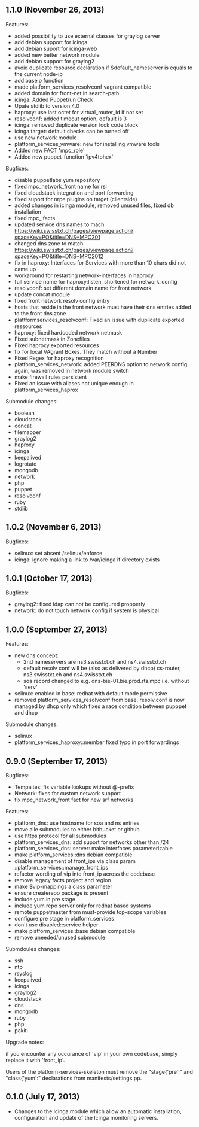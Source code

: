 ## 1.1.0 (November 26, 2013)

Features:

  * added possibility to use external classes for graylog server
  * add debian support for icinga
  * add debian suport for icinga-web
  * added new better network module
  * add debian support for graylog2
  * avoid duplicate resource declaration if $default_nameserver is equals to the current node-ip
  * add baseip function
  * made platform_services_resolvconf vagrant compatible
  * added domain for front-net in search-path
  * icinga: Added Puppetrun Check
  * Upate stdlib to version 4.0
  * haproxy: use last octet for virtual_router_id if not set
  * resolvconf: added timeout option, default is 3
  * icinga: removed duplicate version lock code block
  * icinga target: default checks can be turned off
  * use new network module
  * platform_services_vmware: new for installing vmware tools
  * Added new FACT 'mpc_role'
  * Added new puppet-function 'ipv4tohex'
  
Bugfixes:

  * disable puppetlabs yum repository
  * fixed mpc_network_front name for rsi
  * fixed cloudstack integration and port forwarding
  * fixed suport for nrpe plugins on target (clientside)
  * added changes in icinga module, removed unused files, fixed db installation
  * fixed mpc_ facts
  * updated service dns names to mach 
    https://wiki.swisstxt.ch/pages/viewpage.action?spaceKey=PO&title=DNS+MPC201
  * changed dns zone to match 
    https://wiki.swisstxt.ch/pages/viewpage.action?spaceKey=PO&title=DNS+MPC2012
  * fix in haproxy: Interfaces for Services with more than 10 chars did not came up
  * workaround for restarting network-interfaces in haproxy
  * full service name for haproxy:listen, shortened for network_config
  * resolvconf: set different domain name for front network
  * update concat module
  * fixed front network resolv config entry
  * hosts that reside in the front network must have their dns entries added to the front dns zone
  * plattformservices_resolvconf: Fixed an issue with duplicate exported ressources
  * haproxy: fixed hardcoded network netmask
  * Fixed subnetmask in Zonefiles
  * Fixed haproxy exported resources
  * fix for local VAgrant Boxes. They match without a Number
  * Fixed Regex for haproxy recognition
  * platform_services_network: added PEERDNS option to network config again, was removed in network module switch
  * make firewall rules persistent
  * Fixed an issue with aliases not unique enough in platform_services_haprox

Submodule changes:

  * boolean
  * cloudstack
  * concat
  * filemapper
  * graylog2
  * haproxy
  * icinga
  * keepalived
  * logrotate
  * mongodb
  * network
  * php
  * puppet
  * resolvconf
  * ruby
  * stdlib


## 1.0.2 (November 6, 2013)

Bugfixes:

  * selinux: set absent /selinux/enforce
  * icinga: ignore making a link to /var/icinga if directory exists


## 1.0.1 (October 17, 2013)

Bugfixes:

  * graylog2: fixed ldap can not be configured propperly
  * network: do not touch network config if system is physical


## 1.0.0 (September 27, 2013)

Features:

  * new dns concept: 
    * 2nd nameservers are ns3.swisstxt.ch and ns4.swisstxt.ch
    * default resolv conf will be (also as delivered by dhcp) cs-router, ns3.swisstxt.ch and ns4.swisstxt.ch
    * soa record changed to e.g. dns-bie-01.bie.prod.rts.mpc i.e. without 'serv'
  * selinux: enabled in base::redhat with default mode permissive
  * removed platform_services_resolvconf from base. resolv.conf is now managed by dhcp only 
    which fixes a race condition between pupppet and dhcp

Submodule changes:

  * selinux
  * platform_services_haproxy::member fixed typo in port forwardings


## 0.9.0 (September 17, 2013)

Bugfixes:

  * Tempaltes: fix variable lookups without @-prefix
  * Network: fixes for custom network support
  * fix mpc_network_front fact for new srf networks

Features:

  * platform_dns: use hostname for soa and ns entries
  * move alle submodules to either bitbucket or github
  * use https protocol for all submodules
  * platform_services_dns: add suport for networks other than /24
  * platform_services_dns::server: make interfaces parameterizable
  * make platform_services::dns debian compatible
  * disable management of front_ips via class param ::platform_services::manage_front_ips
  * refactor wording of vip into front_ip across the codebase
  * remove legacy facts project and region
  * make $vip-mappings a class parameter
  * ensure createrepo package is present
  * include yum in pre stage
  * include yum repo server only for redhat based systems
  * remote puppetmaster from must-provide top-scope variables
  * configure pre stage in platform_services
  * don't use disabled::service helper
  * make platform_services::base debian compatible
  * remove uneeded/unused submodule

Submdoules changes:

  * ssh
  * ntp
  * rsyslog
  * keepalived
  * icinga
  * graylog2
  * cloudstack
  * dns
  * mongodb
  * ruby
  * php
  * pakiti

Upgrade notes:

  if you encounter any occurance of 'vip' in your own codebase, 
  simply replace it with 'front_ip'.

  Users of the platform-services-skeleton must remove the "stage{'pre':"
  and "class{'yum':" declarations from manifests/settings.pp.


## 0.1.0 (July 17, 2013)

  * Changes to the Icinga module which allow an automatic installation, 
    configuration and update of the Icinga monitoring servers.

